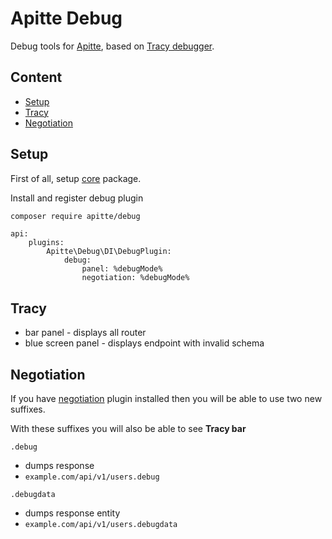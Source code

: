 # Apitte Debug

Debug tools for [Apitte](https://github.com/apitte/core), based on [Tracy debugger](https://github.com/nette/tracy).

## Content

- [Setup](#setup)
- [Tracy](#tracy)
- [Negotiation](#negotiation)

## Setup

First of all, setup [core](https://github.com/apitte/core) package.

Install and register debug plugin

```bash
composer require apitte/debug
```

```neon
api:
    plugins:
        Apitte\Debug\DI\DebugPlugin:
            debug:
                panel: %debugMode%
                negotiation: %debugMode%
```

## Tracy

- bar panel - displays all router
- blue screen panel - displays endpoint with invalid schema

## Negotiation

If you have [negotiation](https://github.com/apitte/negotiation) plugin installed then you will be able to use two new suffixes.

With these suffixes you will also be able to see **Tracy bar**

`.debug`

- dumps response
- `example.com/api/v1/users.debug`

`.debugdata`

- dumps response entity
- `example.com/api/v1/users.debugdata`
